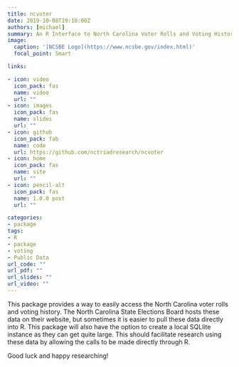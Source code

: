 ```yaml
---
title: ncvoter
date: 2019-10-08T19:10:00Z
authors: [michael]
summary: An R Interface to North Carolina Voter Rolls and Voting History
image:
  caption: '[NCSBE Logo](https://www.ncsbe.gov/index.html)'
  focal_point: Smart

links:

- icon: video
  icon_pack: fas
  name: video
  url: ""
- icon: images
  icon_pack: fas
  name: slides
  url: ""
- icon: github
  icon_pack: fab
  name: code
  url: https://github.com/nctriadresearch/ncvoter
- icon: home
  icon_pack: fas
  name: site
  url: ""
- icon: pencil-alt
  icon_pack: fas
  name: 1.0.0 post
  url: ""

categories:
- package
tags:
- R
- package
- voting
- Public Data
url_code: ""
url_pdf: ""
url_slides: ""
url_video: ""
---
```


This package provides a way to easily access the North Carolina voter rolls and voting history. The North Carolina State Elections Board hosts these data on their website, but sometimes it is easier to pull these data directly into R. This package will also have the option to create a local SQLlite instance as they can get quite large. This should facilitate research using these data by allowing the calls to be made directly through R.

Good luck and happy researching!
